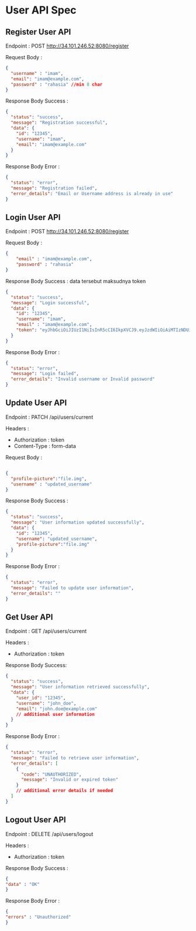 # User API Spec

## Register User API

Endpoint :  POST http://34.101.246.52:8080/register

Request Body :

```json
{
  "username" : "imam",
  "email": "imam@example.com",  
  "password" : "rahasia" //min 8 char
}
```

Response Body Success :

```json
{
  "status": "success",
  "message": "Registration successful",
  "data": {
    "id": "12345",
    "username": "imam",
    "email": "imam@example.com"
  }
}
```

Response Body Error :

```json
{
  "status": "error",
  "message": "Registration failed",
  "error_details": "Email or Username address is already in use"
}

```

## Login User API

Endpoint : POST http://34.101.246.52:8080/register

Request Body :

```json
{
    "email" : "imam@example.com",
    "password" : "rahasia"
}
```

Response Body Success :
data tersebut maksudnya token
```json
{
  "status": "success",
  "message": "Login successful",
  "data": {
    "id": "12345",
    "username": "imam",
    "email" : "imam@example.com",
    "token": "eyJhbGciOiJIUzI1NiIsInR5cCI6IkpXVCJ9.eyJzdWIiOiAiMTIzNDUiLCAiaWF0IjogMTYyMzEyMzUwMH0.H6MQUMR1Jvh7zxP3kW6VXWd7OlvGp7sFcpj2ZDqkNKk"
  }
}

```

Response Body Error :

```json
{
  "status": "error",
  "message": "Login failed",
  "error_details": "Invalid username or Invalid password"
}

```

## Update User API

Endpoint : PATCH /api/users/current

Headers :
- Authorization : token
- Content-Type : form-data

Request Body :

```json

{
  "profile-picture":"file.img",
  "username" : "updated_username"
}
```

Response Body Success :

```json
{
  "status": "success",
  "message": "User information updated successfully",
  "data": {
    "id": "12345",
    "username": "updated_username",
    "profile-picture":"file.img"
  }
}

```

Response Body Error :

```json
{
  "status": "error",
  "message": "Failed to update user information",
  "error_details": ""
}

```

## Get User API

Endpoint : GET /api/users/current

Headers :
- Authorization : token

Response Body Success:

```json
{
  "status": "success",
  "message": "User information retrieved successfully",
  "data": {
    "user_id": "12345",
    "username": "john_doe",
    "email": "john.doe@example.com"
    // additional user information
  }
}

```

Response Body Error :

```json
{
  "status": "error",
  "message": "Failed to retrieve user information",
  "error_details": [
    {
      "code": "UNAUTHORIZED",
      "message": "Invalid or expired token"
    }
    // additional error details if needed
  ]
}

```

## Logout User API

Endpoint : DELETE /api/users/logout

Headers :
- Authorization : token

Response Body Success :

```json
{
"data" : "OK"
}
```

Response Body Error :

```json
{
"errors" : "Unauthorized"
}
```